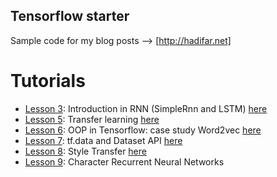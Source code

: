 ## Tensorflow starter


Sample code for my blog posts --> [http://hadifar.net]


# Tutorials

- [Lesson 3](https://github.com/hadifar/tensorflow-starter/tree/master/lesson3): Introduction in RNN (SimpleRnn and LSTM) [here](http://hadifar.net/1396/%D8%B4%D8%A8%DA%A9%D9%87%E2%80%8C%D9%87%D8%A7%DB%8C-%D8%B9%D8%B5%D8%A8%DB%8C-%D8%A8%D8%A7%D8%B2%DA%AF%D8%B4%D8%AA%DB%8C-%D9%82%D8%B3%D9%85%D8%AA-%D8%A7%D9%88%D9%84/)
- [Lesson 5](https://github.com/hadifar/tensorflow-starter/tree/master/lesson5): Transfer learning [here](http://hadifar.net/1397/%D8%A7%D9%86%D8%AA%D9%82%D8%A7%D9%84-%DB%8C%D8%A7%D8%AF%DA%AF%DB%8C%D8%B1%DB%8C-transfer-learning/)
- [Lesson 6](https://github.com/hadifar/tensorflow-starter/tree/master/lesson6): OOP in Tensorflow: case study Word2vec [here](http://hadifar.net/1397/%DA%86%DA%AF%D9%88%D9%86%D9%87-%D8%AF%D8%B1-%D8%AA%D9%86%D8%B3%D9%88%D8%B1%D9%81%D9%84%D9%88-%D8%B4%DB%8C-%DA%AF%D8%B1%D8%A7-%DA%A9%D8%AF-%D8%A8%D8%B2%D9%86%DB%8C%D9%85%D8%9F/)
- [Lesson 7](): tf.data and Dataset API [here](http://hadifar.net/1397/%da%86%da%af%d9%88%d9%86%d9%87-%d8%a7%d8%b2-tf-data-%d8%af%d8%b1-%d8%aa%d9%86%d8%b3%d9%88%d8%b1%d9%81%d9%84%d9%88-%d8%a7%d8%b3%d8%aa%d9%81%d8%a7%d8%af%d9%87-%da%a9%d9%86%db%8c%d9%85%d8%9f/)
- [Lesson 8](https://github.com/hadifar/tensorflow-starter/tree/master/lesson8): Style Transfer [here](http://hadifar.net/1397/%D8%A7%D9%86%D8%AA%D9%82%D8%A7%D9%84-%DB%8C%D8%A7%D8%AF%DA%AF%DB%8C%D8%B1%DB%8C-transfer-learning-%D8%A8%D9%87-%D8%B3%D8%A8%DA%A9-%D9%88%D9%86%DA%AF%D9%88%DA%AF/)
- [Lesson 9](https://github.com/hadifar/tensorflow-starter/tree/master/lesson9): Character Recurrent Neural Networks